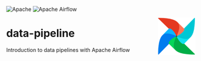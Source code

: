 ![Apache](https://img.shields.io/badge/apache-%23D42029.svg?style=for-the-badge&logo=apache&logoColor=white) ![Apache Airflow](https://img.shields.io/badge/Apache%20Airflow-017CEE?style=for-the-badge&logo=Apache%20Airflow&logoColor=white)

[<img src="https://github.com/JoaoCioffi/BuildingData/blob/main/2.Apache_Airflow/Data_Pipeline/airflow-logo.png" align="right" width="100" heigth="100">](https://airflow.apache.org/)

# data-pipeline
Introduction to data pipelines with Apache Airflow
